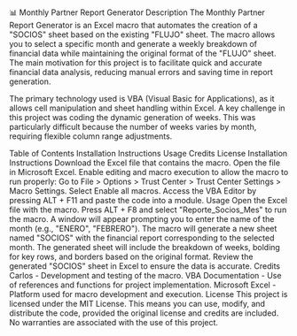 📊 Monthly Partner Report Generator
Description
The Monthly Partner Report Generator is an Excel macro that automates the creation of a "SOCIOS" sheet based on the existing "FLUJO" sheet. The macro allows you to select a specific month and generate a weekly breakdown of financial data while maintaining the original format of the "FLUJO" sheet. The main motivation for this project is to facilitate quick and accurate financial data analysis, reducing manual errors and saving time in report generation.

The primary technology used is VBA (Visual Basic for Applications), as it allows cell manipulation and sheet handling within Excel. A key challenge in this project was coding the dynamic generation of weeks. This was particularly difficult because the number of weeks varies by month, requiring flexible column range adjustments.

Table of Contents
Installation Instructions
Usage
Credits
License
Installation Instructions
Download the Excel file that contains the macro.
Open the file in Microsoft Excel.
Enable editing and macro execution to allow the macro to run properly:
Go to File > Options > Trust Center > Trust Center Settings > Macro Settings.
Select Enable all macros.
Access the VBA Editor by pressing ALT + F11 and paste the code into a module.
Usage
Open the Excel file with the macro.
Press ALT + F8 and select "Reporte_Socios_Mes" to run the macro.
A window will appear prompting you to enter the name of the month (e.g., "ENERO", "FEBRERO").
The macro will generate a new sheet named "SOCIOS" with the financial report corresponding to the selected month.
The generated sheet will include the breakdown of weeks, bolding for key rows, and borders based on the original format.
Review the generated "SOCIOS" sheet in Excel to ensure the data is accurate.
Credits
Carlos - Development and testing of the macro.
VBA Documentation - Use of references and functions for project implementation.
Microsoft Excel - Platform used for macro development and execution.
License
This project is licensed under the MIT License. This means you can use, modify, and distribute the code, provided the original license and credits are included. No warranties are associated with the use of this project.










